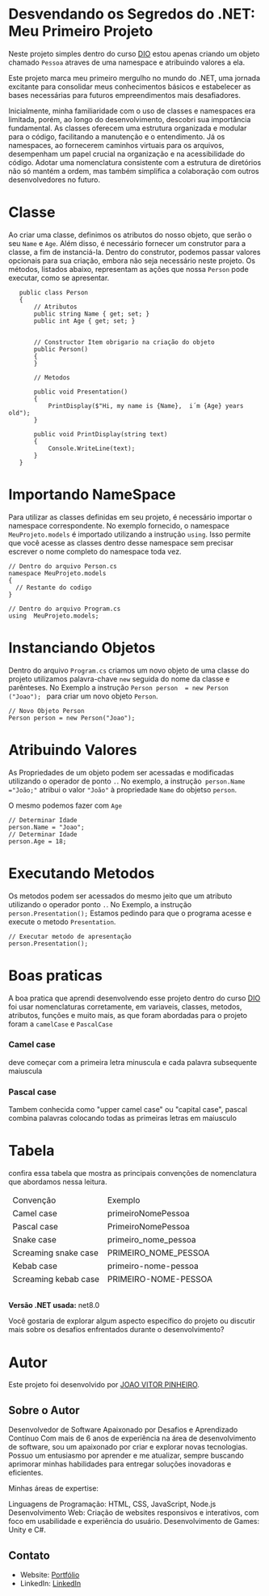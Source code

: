 # Desvendando os Segredos do .NET: Meu Primeiro Projeto

Neste projeto simples dentro do curso  [DIO]("https://www.dio.me/")  estou  apenas criando um  objeto chamado `Pessoa` atraves de uma namespace e atribuindo valores a ela. 

Este projeto marca meu primeiro mergulho no mundo do .NET, uma jornada excitante para consolidar meus conhecimentos básicos e
 estabelecer as bases necessárias para futuros empreendimentos mais desafiadores.

Inicialmente, minha familiaridade com o uso de classes e namespaces era limitada, porém, ao longo do desenvolvimento, descobri sua importância fundamental. 
As classes oferecem uma estrutura organizada e modular para o código, facilitando a manutenção e o entendimento. Já os namespaces, ao fornecerem caminhos virtuais para os arquivos, 
desempenham um papel crucial na organização e na acessibilidade do código. Adotar uma nomenclatura consistente com a estrutura de diretórios não só mantém a ordem, mas também simplifica
 a colaboração com outros desenvolvedores no futuro.
# Classe

Ao criar uma classe, definimos os atributos do nosso objeto, que serão o seu `Name` e `Age`. Além disso, é necessário fornecer um construtor para a classe, a fim de instanciá-la. Dentro do construtor, podemos passar valores opcionais para sua criação, embora não seja necessário neste projeto. Os métodos, listados abaixo, representam as ações que nossa `Person` pode executar, como se apresentar.

 ```
    public class Person
    {
        // Atributos
        public string Name { get; set; }
        public int Age { get; set; }


        // Constructor Item obrigario na criação do objeto
        public Person()
        {
        }

        // Metodos

        public void Presentation()
        {
            PrintDisplay($"Hi, my name is {Name},  i´m {Age} years old");
        }

        public void PrintDisplay(string text)
        {
            Console.WriteLine(text);
        }
    }
 ```

# Importando NameSpace
Para utilizar as classes definidas em seu projeto, é necessário importar o namespace correspondente. No exemplo fornecido, o namespace `MeuProjeto.models` é importado utilizando a instrução `using`. Isso permite que você acesse as classes dentro desse namespace sem precisar escrever o nome completo do namespace toda vez.

```
// Dentro do arquivo Person.cs
namespace MeuProjeto.models
{
  // Restante do codigo 
}

// Dentro do arquivo Program.cs
using  MeuProjeto.models;

```

# Instanciando Objetos

Dentro do arquivo `Program.cs` criamos um novo objeto de uma classe do projeto utilizamos palavra-chave `new` seguida do nome da classe e parênteses. No Exemplo a instrução `Person person  = new Person ("Joao"); ` para criar um novo objeto `Person`.
```
// Novo Objeto Person
Person person = new Person("Joao");
```

# Atribuindo Valores
As Propriedades de um objeto podem ser acessadas e modificadas utilizando o operador de ponto `.`. No exemplo, a instrução` person.Name ="João;"` atribui o valor `"João"` à propriedade `Name` do objetso `person`.

O mesmo podemos fazer com `Age`

```
// Determinar Idade
person.Name = "Joao";
// Determinar Idade
person.Age = 18;
```
# Executando Metodos
Os metodos podem ser acessados do mesmo jeito que um atributo utilizando o operador ponto `.`. No Exemplo, a instrução `person.Presentation();` Estamos pedindo para que o programa acesse e execute o metodo `Presentation`.

```
// Executar metodo de apresentação
person.Presentation();
```

# Boas praticas
A boa pratica que aprendi desenvolvendo esse projeto dentro do curso [DIO]("https://www.dio.me") foi usar nomenclaturas corretamente, em variaveis, classes, metodos, atributos, funções e muito mais, as que foram abordadas para o projeto foram a `camelCase` e `PascalCase`

### Camel case
deve começar com a primeira letra minuscula e cada palavra subsequente maiuscula


### Pascal case
Tambem conhecida como "upper camel case" ou "capital case", pascal combina palavras colocando todas as primeiras letras em maiusculo

# Tabela
confira essa tabela que mostra as principais convenções de nomenclatura que abordamos nessa leitura.

<table>
<thead>
<tr>
<td>Convenção</td>
<td>Exemplo</td>
</tr>
<tr>
<td>Camel case</td>
<td>primeiroNomePessoa</td>
</tr>
<tr>
<td>Pascal case</td>
<td>PrimeiroNomePessoa</td>
</tr>
<tr>
<td>Snake case</td>
<td>primeiro_nome_pessoa</td>
</tr>
<tr>
<td>Screaming snake case</td>
<td>PRIMEIRO_NOME_PESSOA</td>
</tr>
<tr>
<td>Kebab case</td>
<td>primeiro-nome-pessoa</td>
</tr>
<tr>
<td>Screaming kebab case</td>
<td>PRIMEIRO-NOME-PESSOA</td>
</tr>
</thead>
</table>

##

**Versão .NET usada:** net8.0

Você gostaria de explorar algum aspecto específico do projeto ou discutir mais sobre os desafios enfrentados durante o desenvolvimento?

# Autor

Este projeto foi desenvolvido por [JOAO VITOR PINHEIRO](https://github.com/joaovpinheirop).

## Sobre o Autor


Desenvolvedor de Software Apaixonado por Desafios e Aprendizado Contínuo
Com mais de 6 anos de experiência na área de desenvolvimento de software, sou um  apaixonado por criar e explorar novas tecnologias. Possuo um entusiasmo  por aprender e me atualizar, sempre buscando aprimorar minhas habilidades para entregar soluções inovadoras e eficientes.

Minhas áreas de expertise:

Linguagens de Programação: HTML, CSS, JavaScript, Node.js
Desenvolvimento Web: Criação de websites responsivos e interativos, com foco em usabilidade e experiência do usuário.
Desenvolvimento de Games: Unity e C#.

## Contato

- Website: [Portfólio](https://joaovpinheiros.com/)
- LinkedIn: [LinkedIn](https://www.linkedin.com/in/jo%C3%A3o-vitor-pinheiro-711863188/)
